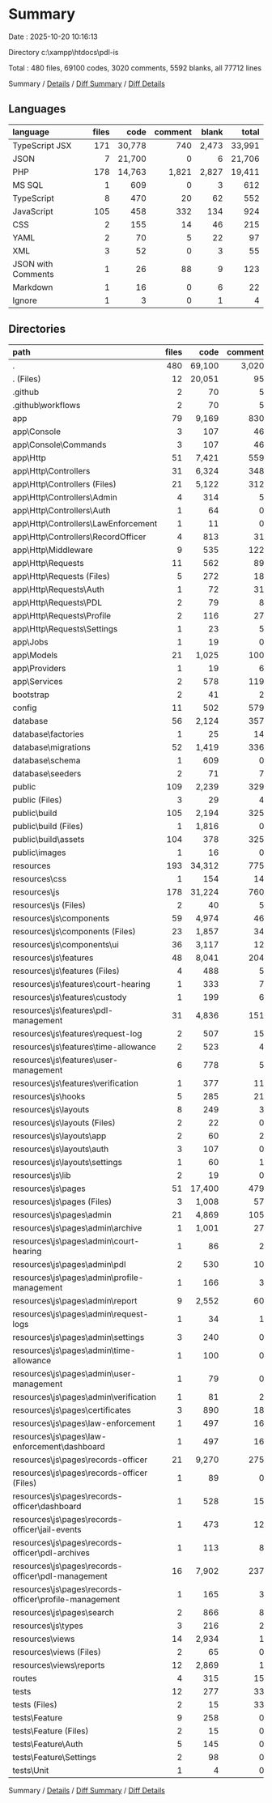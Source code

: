 # Summary

Date : 2025-10-20 10:16:13

Directory c:\\xampp\\htdocs\\pdl-is

Total : 480 files,  69100 codes, 3020 comments, 5592 blanks, all 77712 lines

Summary / [Details](details.md) / [Diff Summary](diff.md) / [Diff Details](diff-details.md)

## Languages
| language | files | code | comment | blank | total |
| :--- | ---: | ---: | ---: | ---: | ---: |
| TypeScript JSX | 171 | 30,778 | 740 | 2,473 | 33,991 |
| JSON | 7 | 21,700 | 0 | 6 | 21,706 |
| PHP | 178 | 14,763 | 1,821 | 2,827 | 19,411 |
| MS SQL | 1 | 609 | 0 | 3 | 612 |
| TypeScript | 8 | 470 | 20 | 62 | 552 |
| JavaScript | 105 | 458 | 332 | 134 | 924 |
| CSS | 2 | 155 | 14 | 46 | 215 |
| YAML | 2 | 70 | 5 | 22 | 97 |
| XML | 3 | 52 | 0 | 3 | 55 |
| JSON with Comments | 1 | 26 | 88 | 9 | 123 |
| Markdown | 1 | 16 | 0 | 6 | 22 |
| Ignore | 1 | 3 | 0 | 1 | 4 |

## Directories
| path | files | code | comment | blank | total |
| :--- | ---: | ---: | ---: | ---: | ---: |
| . | 480 | 69,100 | 3,020 | 5,592 | 77,712 |
| . (Files) | 12 | 20,051 | 95 | 30 | 20,176 |
| .github | 2 | 70 | 5 | 22 | 97 |
| .github\\workflows | 2 | 70 | 5 | 22 | 97 |
| app | 79 | 9,169 | 830 | 1,670 | 11,669 |
| app\\Console | 3 | 107 | 46 | 36 | 189 |
| app\\Console\\Commands | 3 | 107 | 46 | 36 | 189 |
| app\\Http | 51 | 7,421 | 559 | 1,272 | 9,252 |
| app\\Http\\Controllers | 31 | 6,324 | 348 | 1,039 | 7,711 |
| app\\Http\\Controllers (Files) | 21 | 5,122 | 312 | 798 | 6,232 |
| app\\Http\\Controllers\\Admin | 4 | 314 | 5 | 71 | 390 |
| app\\Http\\Controllers\\Auth | 1 | 64 | 0 | 21 | 85 |
| app\\Http\\Controllers\\LawEnforcement | 1 | 11 | 0 | 6 | 17 |
| app\\Http\\Controllers\\RecordOfficer | 4 | 813 | 31 | 143 | 987 |
| app\\Http\\Middleware | 9 | 535 | 122 | 115 | 772 |
| app\\Http\\Requests | 11 | 562 | 89 | 118 | 769 |
| app\\Http\\Requests (Files) | 5 | 272 | 18 | 53 | 343 |
| app\\Http\\Requests\\Auth | 1 | 72 | 31 | 21 | 124 |
| app\\Http\\Requests\\PDL | 2 | 79 | 8 | 22 | 109 |
| app\\Http\\Requests\\Profile | 2 | 116 | 27 | 17 | 160 |
| app\\Http\\Requests\\Settings | 1 | 23 | 5 | 5 | 33 |
| app\\Jobs | 1 | 19 | 0 | 6 | 25 |
| app\\Models | 21 | 1,025 | 100 | 257 | 1,382 |
| app\\Providers | 1 | 19 | 6 | 7 | 32 |
| app\\Services | 2 | 578 | 119 | 92 | 789 |
| bootstrap | 2 | 41 | 2 | 8 | 51 |
| config | 11 | 502 | 579 | 203 | 1,284 |
| database | 56 | 2,124 | 357 | 289 | 2,770 |
| database\\factories | 1 | 25 | 14 | 6 | 45 |
| database\\migrations | 52 | 1,419 | 336 | 267 | 2,022 |
| database\\schema | 1 | 609 | 0 | 3 | 612 |
| database\\seeders | 2 | 71 | 7 | 13 | 91 |
| public | 109 | 2,239 | 329 | 139 | 2,707 |
| public (Files) | 3 | 29 | 4 | 9 | 42 |
| public\\build | 105 | 2,194 | 325 | 124 | 2,643 |
| public\\build (Files) | 1 | 1,816 | 0 | 0 | 1,816 |
| public\\build\\assets | 104 | 378 | 325 | 124 | 827 |
| public\\images | 1 | 16 | 0 | 6 | 22 |
| resources | 193 | 34,312 | 775 | 3,001 | 38,088 |
| resources\\css | 1 | 154 | 14 | 45 | 213 |
| resources\\js | 178 | 31,224 | 760 | 2,533 | 34,517 |
| resources\\js (Files) | 2 | 40 | 5 | 10 | 55 |
| resources\\js\\components | 59 | 4,974 | 46 | 502 | 5,522 |
| resources\\js\\components (Files) | 23 | 1,857 | 34 | 185 | 2,076 |
| resources\\js\\components\\ui | 36 | 3,117 | 12 | 317 | 3,446 |
| resources\\js\\features | 48 | 8,041 | 204 | 715 | 8,960 |
| resources\\js\\features (Files) | 4 | 488 | 5 | 30 | 523 |
| resources\\js\\features\\court-hearing | 1 | 333 | 7 | 30 | 370 |
| resources\\js\\features\\custody | 1 | 199 | 6 | 23 | 228 |
| resources\\js\\features\\pdl-management | 31 | 4,836 | 151 | 439 | 5,426 |
| resources\\js\\features\\request-log | 2 | 507 | 15 | 45 | 567 |
| resources\\js\\features\\time-allowance | 2 | 523 | 4 | 45 | 572 |
| resources\\js\\features\\user-management | 6 | 778 | 5 | 83 | 866 |
| resources\\js\\features\\verification | 1 | 377 | 11 | 20 | 408 |
| resources\\js\\hooks | 5 | 285 | 21 | 66 | 372 |
| resources\\js\\layouts | 8 | 249 | 3 | 35 | 287 |
| resources\\js\\layouts (Files) | 2 | 22 | 0 | 6 | 28 |
| resources\\js\\layouts\\app | 2 | 60 | 2 | 10 | 72 |
| resources\\js\\layouts\\auth | 3 | 107 | 0 | 11 | 118 |
| resources\\js\\layouts\\settings | 1 | 60 | 1 | 8 | 69 |
| resources\\js\\lib | 2 | 19 | 0 | 4 | 23 |
| resources\\js\\pages | 51 | 17,400 | 479 | 1,177 | 19,056 |
| resources\\js\\pages (Files) | 3 | 1,008 | 57 | 76 | 1,141 |
| resources\\js\\pages\\admin | 21 | 4,869 | 105 | 387 | 5,361 |
| resources\\js\\pages\\admin\\archive | 1 | 1,001 | 27 | 36 | 1,064 |
| resources\\js\\pages\\admin\\court-hearing | 1 | 86 | 2 | 11 | 99 |
| resources\\js\\pages\\admin\\pdl | 2 | 530 | 10 | 28 | 568 |
| resources\\js\\pages\\admin\\profile-management | 1 | 166 | 3 | 16 | 185 |
| resources\\js\\pages\\admin\\report | 9 | 2,552 | 60 | 207 | 2,819 |
| resources\\js\\pages\\admin\\request-logs | 1 | 34 | 1 | 6 | 41 |
| resources\\js\\pages\\admin\\settings | 3 | 240 | 0 | 48 | 288 |
| resources\\js\\pages\\admin\\time-allowance | 1 | 100 | 0 | 9 | 109 |
| resources\\js\\pages\\admin\\user-management | 1 | 79 | 0 | 14 | 93 |
| resources\\js\\pages\\admin\\verification | 1 | 81 | 2 | 12 | 95 |
| resources\\js\\pages\\certificates | 3 | 890 | 18 | 54 | 962 |
| resources\\js\\pages\\law-enforcement | 1 | 497 | 16 | 26 | 539 |
| resources\\js\\pages\\law-enforcement\\dashboard | 1 | 497 | 16 | 26 | 539 |
| resources\\js\\pages\\records-officer | 21 | 9,270 | 275 | 595 | 10,140 |
| resources\\js\\pages\\records-officer (Files) | 1 | 89 | 0 | 15 | 104 |
| resources\\js\\pages\\records-officer\\dashboard | 1 | 528 | 15 | 27 | 570 |
| resources\\js\\pages\\records-officer\\jail-events | 1 | 473 | 12 | 47 | 532 |
| resources\\js\\pages\\records-officer\\pdl-archives | 1 | 113 | 8 | 16 | 137 |
| resources\\js\\pages\\records-officer\\pdl-management | 16 | 7,902 | 237 | 475 | 8,614 |
| resources\\js\\pages\\records-officer\\profile-management | 1 | 165 | 3 | 15 | 183 |
| resources\\js\\pages\\search | 2 | 866 | 8 | 39 | 913 |
| resources\\js\\types | 3 | 216 | 2 | 24 | 242 |
| resources\\views | 14 | 2,934 | 1 | 423 | 3,358 |
| resources\\views (Files) | 2 | 65 | 0 | 13 | 78 |
| resources\\views\\reports | 12 | 2,869 | 1 | 410 | 3,280 |
| routes | 4 | 315 | 15 | 115 | 445 |
| tests | 12 | 277 | 33 | 115 | 425 |
| tests (Files) | 2 | 15 | 33 | 11 | 59 |
| tests\\Feature | 9 | 258 | 0 | 102 | 360 |
| tests\\Feature (Files) | 2 | 15 | 0 | 8 | 23 |
| tests\\Feature\\Auth | 5 | 145 | 0 | 63 | 208 |
| tests\\Feature\\Settings | 2 | 98 | 0 | 31 | 129 |
| tests\\Unit | 1 | 4 | 0 | 2 | 6 |

Summary / [Details](details.md) / [Diff Summary](diff.md) / [Diff Details](diff-details.md)